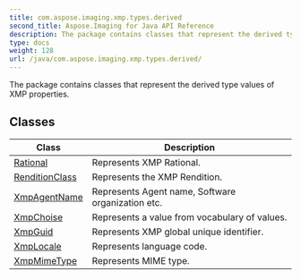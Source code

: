 ```yaml
---
title: com.aspose.imaging.xmp.types.derived
second_title: Aspose.Imaging for Java API Reference
description: The package contains classes that represent the derived type values of XMP properties.
type: docs
weight: 128
url: /java/com.aspose.imaging.xmp.types.derived/
---
```


The package contains classes that represent the derived type values of XMP properties.


## Classes

| Class | Description |
| --- | --- |
| [Rational](../com.aspose.imaging.xmp.types.derived/rational) | Represents XMP Rational. |
| [RenditionClass](../com.aspose.imaging.xmp.types.derived/renditionclass) | Represents the XMP Rendition. |
| [XmpAgentName](../com.aspose.imaging.xmp.types.derived/xmpagentname) | Represents Agent name, Software organization etc. |
| [XmpChoise<T>](../com.aspose.imaging.xmp.types.derived/xmpchoise) | Represents a value from vocabulary of values. |
| [XmpGuid](../com.aspose.imaging.xmp.types.derived/xmpguid) | Represents XMP global unique identifier. |
| [XmpLocale](../com.aspose.imaging.xmp.types.derived/xmplocale) | Represents language code. |
| [XmpMimeType](../com.aspose.imaging.xmp.types.derived/xmpmimetype) | Represents MIME type. |
